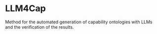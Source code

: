 # LLM4Cap
Method for the automated generation of capability ontologies with LLMs and the verification of the results. 
